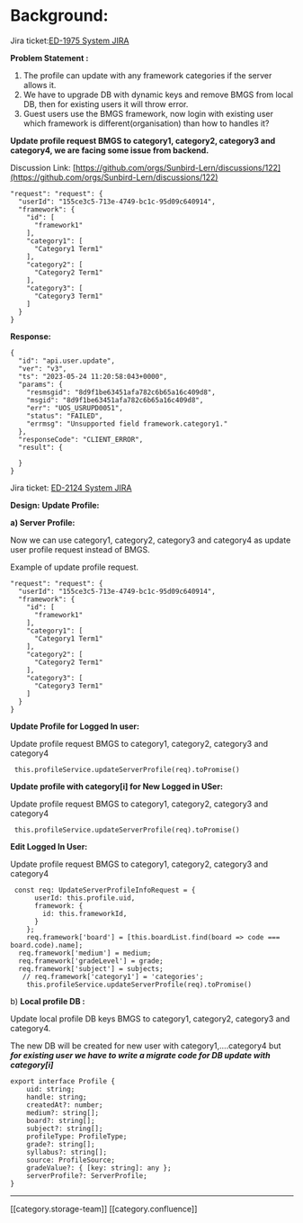 # Background:

Jira ticket:[ED-1975 System JIRA](https://browse/ED-1975)

**Problem Statement :**

1. The profile can update with any framework categories if the server allows it.
2. We have to upgrade DB with dynamic keys and remove BMGS from local DB, then for existing users it will throw error.
3. Guest users use the BMGS framework, now login with existing user which framework is different(organisation) than how to handles it?

**Update profile request BMGS to category1, category2, category3 and category4, we are facing some issue from backend.**

Discussion Link: [https://github.com/orgs/Sunbird-Lern/discussions/122](https://github.com/orgs/Sunbird-Lern/discussions/122)

```
"request": "request": {
  "userId": "155ce3c5-713e-4749-bc1c-95d09c640914",
  "framework": {
    "id": [
      "framework1"
    ],
    "category1": [
      "Category1 Term1"
    ],
    "category2": [
      "Category2 Term1"
    ],
    "category3": [
      "Category3 Term1"
    ]
  }
}
```

**Response:**

```
{
  "id": "api.user.update",
  "ver": "v3",
  "ts": "2023-05-24 11:20:58:043+0000",
  "params": {
    "resmsgid": "8d9f1be63451afa782c6b65a16c409d8",
    "msgid": "8d9f1be63451afa782c6b65a16c409d8",
    "err": "UOS_USRUPD0051",
    "status": "FAILED",
    "errmsg": "Unsupported field framework.category1."
  },
  "responseCode": "CLIENT_ERROR",
  "result": {
    
  }
}
```

Jira ticket: [ED-2124 System JIRA](https://browse/ED-2124)

**Design:** **Update Profile:**

**a) Server Profile:**

Now we can use category1, category2, category3 and category4 as update user profile request instead of BMGS.

Example of update profile request.

```
"request": "request": {
  "userId": "155ce3c5-713e-4749-bc1c-95d09c640914",
  "framework": {
    "id": [
      "framework1"
    ],
    "category1": [
      "Category1 Term1"
    ],
    "category2": [
      "Category2 Term1"
    ],
    "category3": [
      "Category3 Term1"
    ]
  }
}
```

**Update Profile for Logged In user:**

Update profile request BMGS to category1, category2, category3 and category4

```
 this.profileService.updateServerProfile(req).toPromise()
```

**Update profile with category\[i] for New Logged in USer:**

Update profile request BMGS to category1, category2, category3 and category4

```
 this.profileService.updateServerProfile(req).toPromise()
```

**Edit Logged In User:**

Update profile request BMGS to category1, category2, category3 and category4

```
 const req: UpdateServerProfileInfoRequest = {
      userId: this.profile.uid,
      framework: {
        id: this.frameworkId,
      }
    };
    req.framework['board'] = [this.boardList.find(board => code === board.code).name];
  req.framework['medium'] = medium;
  req.framework['gradeLevel'] = grade;
  req.framework['subject'] = subjects;
   // req.framework['category1'] = 'categories';
    this.profileService.updateServerProfile(req).toPromise()
```

&#x20;

b) **Local profile DB :**

Update local profile DB keys BMGS to category1, category2, category3 and category4.

The new DB will be created for new user with category1,….category4 but _**for existing user we have to write a migrate code for DB update with category\[i]**_

```
export interface Profile {
    uid: string;
    handle: string;
    createdAt?: number;
    medium?: string[];
    board?: string[];
    subject?: string[];
    profileType: ProfileType;
    grade?: string[];
    syllabus?: string[];
    source: ProfileSource;
    gradeValue?: { [key: string]: any };
    serverProfile?: ServerProfile;
}
```

***

\[\[category.storage-team]] \[\[category.confluence]]
